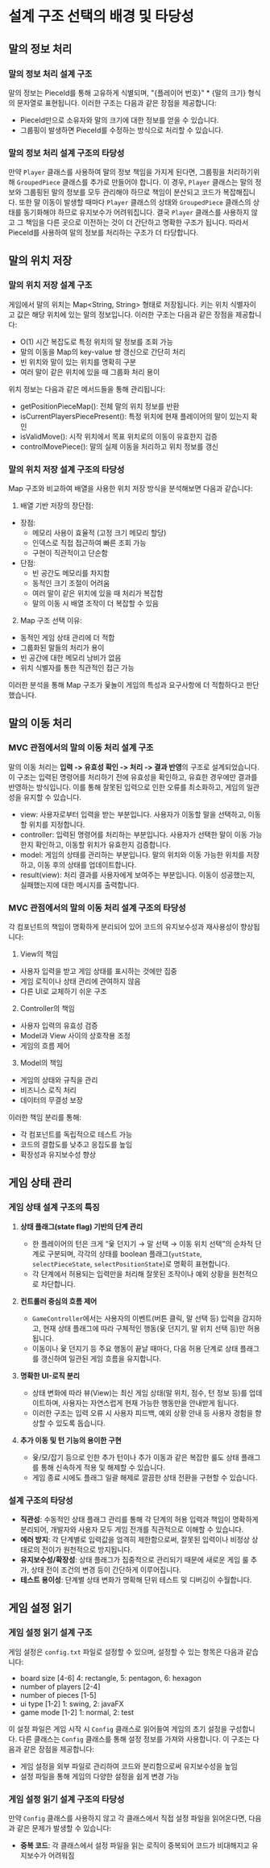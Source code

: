 
# 설계 구조 선택의 배경 및 타당성

## 말의 정보 처리

### 말의 정보 처리 설계 구조

말의 정보는 PieceId를 통해 고유하게 식별되며, "{플레이어 번호}" * {말의 크기} 형식의 문자열로 표현됩니다. 이러한 구조는 다음과 같은 장점을 제공합니다:
- PieceId만으로 소유자와 말의 크기에 대한 정보를 얻을 수 있습니다.
- 그룹핑이 발생하면 PieceId를 수정하는 방식으로 처리할 수 있습니다.

### 말의 정보 처리 설계 구조의 타당성

만약 `Player` 클래스를 사용하여 말의 정보 책임을 가지게 된다면, 그룹핑을 처리하기위해 `GroupedPiece` 클래스를 추가로 만들어야 합니다.
이 경우, `Player` 클래스는 말의 정보와 그룹핑된 말의 정보를 모두 관리해야 하므로 책임이 분산되고 코드가 복잡해집니다.
또한 말 이동이 발생할 때마다 `Player` 클래스의 상태와 `GroupedPiece` 클래스의 상태를 동기화해야 하므로 유지보수가 어려워집니다.
결국 `Player` 클래스를 사용하지 않고 그 책임을 다른 곳으로 이전하는 것이 더 간단하고 명확한 구조가 됩니다.
따라서 PieceId를 사용하여 말의 정보를 처리하는 구조가 더 타당합니다.

## 말의 위치 저장

### 말의 위치 저장 설계 구조

게임에서 말의 위치는 Map<String, String> 형태로 저장됩니다. 키는 위치 식별자이고 값은 해당 위치에 있는 말의 정보입니다. 이러한 구조는 다음과 같은 장점을 제공합니다:

- O(1) 시간 복잡도로 특정 위치의 말 정보를 조회 가능
- 말의 이동을 Map의 key-value 쌍 갱신으로 간단히 처리
- 빈 위치와 말이 있는 위치를 명확히 구분
- 여러 말이 같은 위치에 있을 때 그룹화 처리 용이

위치 정보는 다음과 같은 메서드들을 통해 관리됩니다:

- getPositionPieceMap(): 전체 말의 위치 정보를 반환
- isCurrentPlayersPiecePresent(): 특정 위치에 현재 플레이어의 말이 있는지 확인
- isValidMove(): 시작 위치에서 목표 위치로의 이동이 유효한지 검증
- controlMovePiece(): 말의 실제 이동을 처리하고 위치 정보를 갱신

### 말의 위치 저장 설계 구조의 타당성

Map 구조와 비교하여 배열을 사용한 위치 저장 방식을 분석해보면 다음과 같습니다:

1. 배열 기반 저장의 장단점:

- 장점:
    - 메모리 사용이 효율적 (고정 크기 메모리 할당)
    - 인덱스로 직접 접근하여 빠른 조회 가능
    - 구현이 직관적이고 단순함
- 단점:
    - 빈 공간도 메모리를 차지함
    - 동적인 크기 조절이 어려움
    - 여러 말이 같은 위치에 있을 때 처리가 복잡함
    - 말의 이동 시 배열 조작이 더 복잡할 수 있음

2. Map 구조 선택 이유:

- 동적인 게임 상태 관리에 더 적합
- 그룹화된 말들의 처리가 용이
- 빈 공간에 대한 메모리 낭비가 없음
- 위치 식별자를 통한 직관적인 접근 가능

이러한 분석을 통해 Map 구조가 윷놀이 게임의 특성과 요구사항에 더 적합하다고 판단했습니다.

## 말의 이동 처리

### MVC 관점에서의 말의 이동 처리 설계 구조

말의 이동 처리는 **입력 -> 유효성 확인 -> 처리 -> 결과 반영**의 구조로 설계되었습니다. 이 구조는 입력된 명령어를 처리하기 전에 유효성을 확인하고, 유효한 경우에만 결과를 반영하는 방식입니다. 이를 통해 잘못된 입력으로 인한 오류를 최소화하고, 게임의 일관성을 유지할 수 있습니다.

- view: 사용자로부터 입력을 받는 부분입니다. 사용자가 이동할 말을 선택하고, 이동할 위치를 지정합니다.
- controller: 입력된 명령어를 처리하는 부분입니다. 사용자가 선택한 말이 이동 가능한지 확인하고, 이동할 위치가 유효한지 검증합니다.
- model: 게임의 상태를 관리하는 부분입니다. 말의 위치와 이동 가능한 위치를 저장하고, 이동 후의 상태를 업데이트합니다.
- result(view): 처리 결과를 사용자에게 보여주는 부분입니다. 이동이 성공했는지, 실패했는지에 대한 메시지를 출력합니다.

### MVC 관점에서의 말의 이동 처리 설계 구조의 타당성

각 컴포넌트의 책임이 명확하게 분리되어 있어 코드의 유지보수성과 재사용성이 향상됩니다:

1. View의 책임

- 사용자 입력을 받고 게임 상태를 표시하는 것에만 집중
- 게임 로직이나 상태 관리에 관여하지 않음
- 다른 UI로 교체하기 쉬운 구조

2. Controller의 책임

- 사용자 입력의 유효성 검증
- Model과 View 사이의 상호작용 조정
- 게임의 흐름 제어

3. Model의 책임

- 게임의 상태와 규칙을 관리
- 비즈니스 로직 처리
- 데이터의 무결성 보장

이러한 책임 분리를 통해:

- 각 컴포넌트를 독립적으로 테스트 가능
- 코드의 결합도를 낮추고 응집도를 높임
- 확장성과 유지보수성 향상

## 게임 상태 관리

### 게임 상태 설계 구조의 특징
1. **상태 플래그(state flag) 기반의 단계 관리**
    - 한 플레이어의 턴은 크게 “윷 던지기 → 말 선택 → 이동 위치 선택”의 순차적 단계로 구분되며, 각각의 상태를 boolean 플래그(`yutState`, `selectPieceState`, `selectPositionState`)로 명확히 표현합니다.
    - 각 단계에서 허용되는 입력만을 처리해 잘못된 조작이나 예외 상황을 원천적으로 차단합니다.

2. **컨트롤러 중심의 흐름 제어**
    - `GameController`에서는 사용자의 이벤트(버튼 클릭, 말 선택 등) 입력을 감지하고, 현재 상태 플래그에 따라 구체적인 행동(윷 던지기, 말 위치 선택 등)만 허용됩니다.
    - 이동이나 윷 던지기 등 주요 행동이 끝날 때마다, 다음 허용 단계로 상태 플래그를 갱신하여 일관된 게임 흐름을 유지합니다.

3. **명확한 UI-로직 분리**
    - 상태 변화에 따라 뷰(View)는 최신 게임 상태(말 위치, 점수, 턴 정보 등)를 업데이트하며, 사용자는 자연스럽게 현재 가능한 행동만을 안내받게 됩니다.
    - 이러한 구조는 입력 오류 시 사용자 피드백, 예외 상황 안내 등 사용자 경험을 향상할 수 있도록 돕습니다.

4. **추가 이동 및 턴 기능의 용이한 구현**
    - 윷/모/잡기 등으로 인한 추가 턴이나 추가 이동과 같은 복잡한 룰도 상태 플래그를 통해 신속하게 적용 및 해제할 수 있습니다.
    - 게임 종료 시에도 플래그 일괄 해제로 깔끔한 상태 전환을 구현할 수 있습니다.

### 설계 구조의 타당성

- **직관성**: 수동적인 상태 플래그 관리를 통해 각 단계의 허용 입력과 책임이 명확하게 분리되어, 개발자와 사용자 모두 게임 전개를 직관적으로 이해할 수 있습니다.
- **에러 방지**: 각 단계별로 입력값을 엄격히 제한함으로써, 잘못된 입력이나 비정상 상태로의 전이가 원천적으로 방지됩니다.
- **유지보수성/확장성**: 상태 플래그가 집중적으로 관리되기 때문에 새로운 게임 룰 추가, 상태 전이 조건의 변경 등이 간단하게 이루어집니다.
- **테스트 용이성**: 단계별 상태 변화가 명확해 단위 테스트 및 디버깅이 수월합니다.

## 게임 설정 읽기

### 게임 설정 읽기 설계 구조

게임 설정은 `config.txt` 파일로 설정할 수 있으며, 설정할 수 있는 항목은 다음과 같습니다:

- board size [4-6] 4: rectangle, 5: pentagon, 6: hexagon
- number of players [2-4]
- number of pieces [1-5]
- ui type [1-2] 1: swing, 2: javaFX
- game mode [1-2] 1: normal, 2: test

이 설정 파일은 게임 시작 시 `Config` 클래스로 읽어들여 게임의 초기 설정을 구성합니다. 다른 클래스는 `Config` 클래스를 통해 설정 정보를 가져와 사용합니다. 이 구조는 다음과 같은 장점을 제공합니다:
- 게임 설정을 외부 파일로 관리하여 코드와 분리함으로써 유지보수성을 높임
- 설정 파일을 통해 게임의 다양한 설정을 쉽게 변경 가능

### 게임 설정 읽기 설계 구조의 타당성

만약 `Config` 클래스를 사용하지 않고 각 클래스에서 직접 설정 파일을 읽어온다면, 다음과 같은 문제가 발생할 수 있습니다:
- **중복 코드**: 각 클래스에서 설정 파일을 읽는 로직이 중복되어 코드가 비대해지고 유지보수가 어려워짐

